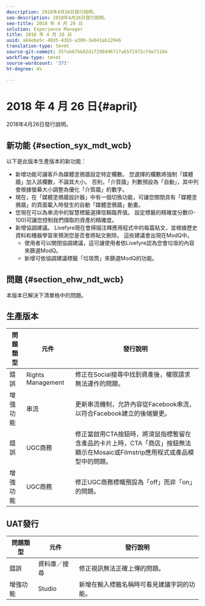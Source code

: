 ```yaml
---
description: 2018年4月26日發行說明。
seo-description: 2018年4月26日發行說明。
seo-title: 2018 年 4 月 26 日
solution: Experience Manager
title: 2018 年 4 月 26 日
uuid: a84ebe5c-40d5-43b5-a300-3e041ab22046
translation-type: tm+mt
source-git-commit: 35feb87bb82d1f298496717a65f1972cf4e71104
workflow-type: tm+mt
source-wordcount: '373'
ht-degree: 4%

---
```



# 2018 年 4 月 26 日{#april}

2018年4月26日發行說明。

## 新功能 {#section_syx_mdt_wcb}

以下是此版本生產版本的新功能：

* 新增功能可讓客戶為媒體塗鴉牆設定特定欄數。 您選擇的欄數將強制「媒體牆」加入該欄數，不論其大小。 否則，「介質牆」列數預設為「自動」，其中列會根據螢幕大小調整為優化「介質牆」的數字。
* 現在，在「媒體塗鴉牆設計器」中有一個切換功能，可讓您關閉具有「媒體塗鴉牆」的頁面載入時發生的自動「媒體塗鴉牆」動畫。
* 您現在可以為串流中的智慧標籤選擇信賴臨界值。 設定標籤的精確度分數(0-100)可讓您控制我們擷取的資產的精確度。
* 新增協調建議。 Livefyre現在會掃描注釋應用程式中的每篇貼文，並根據歷史資料和機器學習來預測您是否會將貼文刪除。 這些建議會出現在ModQ中。
   * 使用者可以關閉協調建議，這可讓使用者依Livefyre認為您會垃圾的內容來篩選ModQ。
   * 新增可依協調建議標籤「垃圾筒」來篩選ModQ的功能。

## 問題 {#section_ehw_ndt_wcb}

本版本已解決下清單格中的問題。

## 生產版本

| **問題類型** | **元件** | **發行說明** |
|---|---|---|
| 錯誤 | Rights Management | 修正在Social搜尋中找到資產後，權限請求無法運作的問題。 |
| 增強功能 | 串流 | 更新串流機制，允許內容從Facebook串流，以符合Facebook建立的後端變更。 |
| 錯誤 | UGC商務 | 修正當啟用CTA按鈕時，將滑鼠指標暫留在含產品的卡片上時，CTA「商店」按鈕無法顯示在Mosaic或Filmstrip應用程式或產品模型中的問題。 |
| 增強功能 | UGC商務 | 修正UGC商務標幟預設為「off」而非「on」的問題。 |

## UAT發行

| **問題類型** | **元件** | **發行說明** |
|---|---|---|
| 錯誤 | 資料庫／搜尋 | 修正視訊無法正確上傳的問題。 |
| 增強功能 | Studio | 新增在輸入標籤名稱時可看見建議字詞的功能。 |

